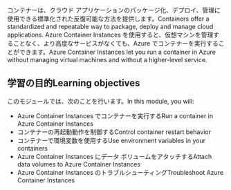 <span data-ttu-id="61d72-101">コンテナーは、クラウド アプリケーションのパッケージ化、デプロイ、管理に使用できる標準化された反復可能な方法を提供します。</span><span class="sxs-lookup"><span data-stu-id="61d72-101">Containers offer a standardized and repeatable way to package, deploy and manage cloud applications.</span></span> <span data-ttu-id="61d72-102">Azure Container Instances を使用すると、仮想マシンを管理することなく、より高度なサービスがなくても、Azure でコンテナーを実行することができます。</span><span class="sxs-lookup"><span data-stu-id="61d72-102">Azure Container Instances let you run a container in Azure without managing virtual machines and without a higher-level service.</span></span>

## <a name="learning-objectives"></a><span data-ttu-id="61d72-103">学習の目的</span><span class="sxs-lookup"><span data-stu-id="61d72-103">Learning objectives</span></span>  

<span data-ttu-id="61d72-104">このモジュールでは、次のことを行います。</span><span class="sxs-lookup"><span data-stu-id="61d72-104">In this module, you will:</span></span>

- <span data-ttu-id="61d72-105">Azure Container Instances でコンテナーを実行する</span><span class="sxs-lookup"><span data-stu-id="61d72-105">Run a container in Azure Container Instances</span></span>
- <span data-ttu-id="61d72-106">コンテナーの再起動動作を制御する</span><span class="sxs-lookup"><span data-stu-id="61d72-106">Control container restart behavior</span></span>
- <span data-ttu-id="61d72-107">コンテナーで環境変数を使用する</span><span class="sxs-lookup"><span data-stu-id="61d72-107">Use environment variables in your containers</span></span>
- <span data-ttu-id="61d72-108">Azure Container Instances にデータ ボリュームをアタッチする</span><span class="sxs-lookup"><span data-stu-id="61d72-108">Attach data volumes to Azure Container Instances</span></span>
- <span data-ttu-id="61d72-109">Azure Container Instances のトラブルシューティング</span><span class="sxs-lookup"><span data-stu-id="61d72-109">Troubleshoot Azure Container Instances</span></span>